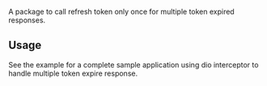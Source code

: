 
A package to call refresh token only once for multiple token expired responses.

## Usage

See the example for a complete sample application using dio interceptor to handle multiple 
token expire response.

